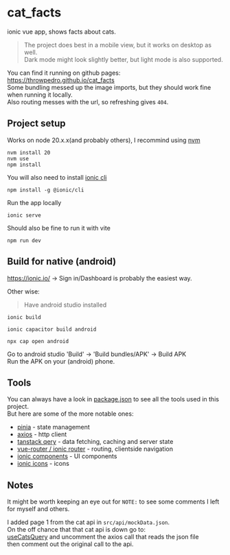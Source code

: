 # cat_facts
ionic vue app, shows facts about cats.   

> The project does best in a mobile view, but it works on desktop as well.  
> Dark mode might look slightly better, but light mode is also supported.  

You can find it running on github pages: https://throwpedro.github.io/cat_facts  
Some bundling messed up the image imports, but they should work fine when running it locally.  
Also routing messes with the url, so refreshing gives `404`.

## Project setup
Works on node 20.x.x(and probably others), I recommind using [nvm](https://github.com/nvm-sh/nvm)

```
nvm install 20  
nvm use  
npm install
```

You will also need to install [ionic cli](https://ionicframework.com/docs/cli)
```
npm install -g @ionic/cli
```

Run the app locally
```
ionic serve
```
Should also be fine to run it with vite
```
npm run dev
```  

## Build for native (android)
https://ionic.io/ -> Sign in/Dashboard is probably the easiest way.  

Other wise:  
> Have android studio installed 
 
 ```
 ionic build

 ionic capacitor build android

 npx cap open android
 ```
 Go to android studio 'Build' -> 'Build bundles/APK' -> Build APK  
 Run the APK on your (android) phone.


## Tools

You can always have a look in [package.json](package.json) to see all the tools used in this project.  
But here are some of the more notable ones:
- [pinia](https://pinia.vuejs.org/) - state management
- [axios](https://axios-http.com/) - http client
- [tanstack qery](https://tanstack.com/query/) - data fetching, caching and server state
- [vue-router / ionic router](https://ionicframework.com/docs/vue/navigation) - routing, clientside navigation
- [ionic components](https://ionicframework.com/docs/components) - UI components
- [ionic icons](https://ionic.io/ionicons) - icons

## Notes  
  
It might be worth keeping an eye out for `NOTE:` to see some comments I left for myself and others.  

I added page 1 from the cat api in `src/api/mockData.json`.  
On the off chance that that cat api is down go to:  
[useCatsQuery](src/api/useCatsQuery.ts#L38) and uncomment the axios call that reads the json file  
then comment out the original call to the api.
